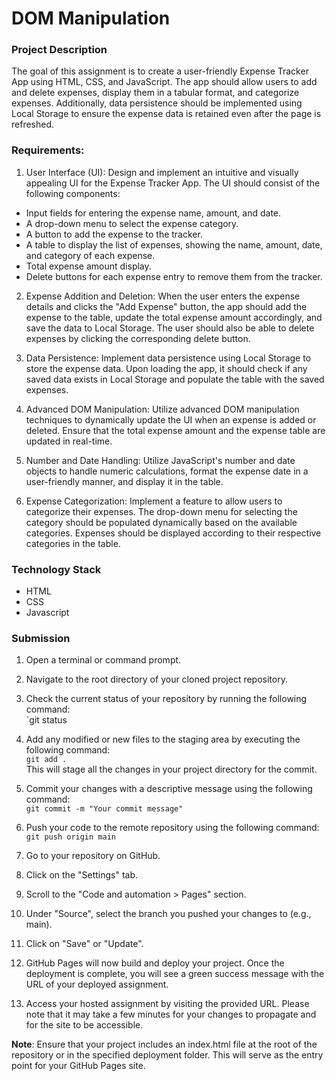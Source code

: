 # DOM Manipulation

### Project Description

The goal of this assignment is to create a user-friendly Expense Tracker App using HTML, CSS, and JavaScript. The app should allow users to add and delete expenses, display them in a tabular format, and categorize expenses. Additionally, data persistence should be implemented using Local Storage to ensure the expense data is retained even after the page is refreshed.

### Requirements:

1. User Interface (UI):
   Design and implement an intuitive and visually appealing UI for the Expense Tracker App. The UI should consist of the following components:

- Input fields for entering the expense name, amount, and date.
- A drop-down menu to select the expense category.
- A button to add the expense to the tracker.
- A table to display the list of expenses, showing the name, amount, date, and category of each expense.
- Total expense amount display.
- Delete buttons for each expense entry to remove them from the tracker.

2. Expense Addition and Deletion: When the user enters the expense details and clicks the "Add Expense" button, the app should add the expense to the table, update the total expense amount accordingly, and save the data to Local Storage. The user should also be able to delete expenses by clicking the corresponding delete button.

3. Data Persistence: Implement data persistence using Local Storage to store the expense data. Upon loading the app, it should check if any saved data exists in Local Storage and populate the table with the saved expenses.

4. Advanced DOM Manipulation: Utilize advanced DOM manipulation techniques to dynamically update the UI when an expense is added or deleted. Ensure that the total expense amount and the expense table are updated in real-time.

5. Number and Date Handling: Utilize JavaScript's number and date objects to handle numeric calculations, format the expense date in a user-friendly manner, and display it in the table.

6. Expense Categorization: Implement a feature to allow users to categorize their expenses. The drop-down menu for selecting the category should be populated dynamically based on the available categories. Expenses should be displayed according to their respective categories in the table.

### Technology Stack

- HTML
- CSS
- Javascript

### Submission

1. Open a terminal or command prompt.

2. Navigate to the root directory of your cloned project repository.

3. Check the current status of your repository by running the following command:
   </br>
   `git status
4. Add any modified or new files to the staging area by executing the following command:
   </br>
   `git add .`
   </br>
   This will stage all the changes in your project directory for the commit.

5. Commit your changes with a descriptive message using the following command:
   </br>
   `git commit -m "Your commit message"`

6. Push your code to the remote repository using the following command:
   </br>
   `git push origin main`

7. Go to your repository on GitHub.

8. Click on the "Settings" tab.

9. Scroll to the "Code and automation > Pages" section.

10. Under "Source", select the branch you pushed your changes to (e.g., main).

11. Click on "Save" or "Update".

12. GitHub Pages will now build and deploy your project. Once the deployment is complete, you will see a green success message with the URL of your deployed assignment.

13. Access your hosted assignment by visiting the provided URL. Please note that it may take a few minutes for your changes to propagate and for the site to be accessible.

**Note**: Ensure that your project includes an index.html file at the root of the repository or in the specified deployment folder. This will serve as the entry point for your GitHub Pages site.
